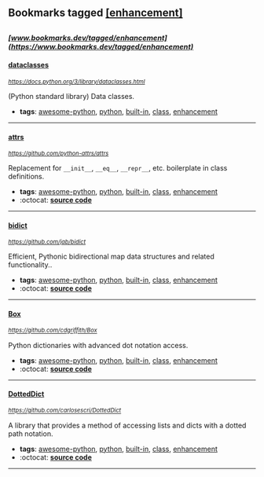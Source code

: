 ## Bookmarks tagged [[enhancement]](https://www.bookmarks.dev?q=[enhancement])

_<sup><sup>[www.bookmarks.dev/tagged/enhancement](https://www.bookmarks.dev/tagged/enhancement)</sup></sup>_
---
#### [dataclasses](https://docs.python.org/3/library/dataclasses.html)
_<sup>https://docs.python.org/3/library/dataclasses.html</sup>_

(Python standard library) Data classes.
* **tags**: [awesome-python](../tagged/awesome-python.md), [python](../tagged/python.md), [built-in](../tagged/built-in.md), [class](../tagged/class.md), [enhancement](../tagged/enhancement.md)
---
#### [attrs](https://github.com/python-attrs/attrs)
_<sup>https://github.com/python-attrs/attrs</sup>_

Replacement for `__init__`, `__eq__`, `__repr__`, etc. boilerplate in class definitions.
* **tags**: [awesome-python](../tagged/awesome-python.md), [python](../tagged/python.md), [built-in](../tagged/built-in.md), [class](../tagged/class.md), [enhancement](../tagged/enhancement.md)
* :octocat: **[source code](https://github.com/python-attrs/attrs)**
---
#### [bidict](https://github.com/jab/bidict)
_<sup>https://github.com/jab/bidict</sup>_

Efficient, Pythonic bidirectional map data structures and related functionality..
* **tags**: [awesome-python](../tagged/awesome-python.md), [python](../tagged/python.md), [built-in](../tagged/built-in.md), [class](../tagged/class.md), [enhancement](../tagged/enhancement.md)
* :octocat: **[source code](https://github.com/jab/bidict)**
---
#### [Box](https://github.com/cdgriffith/Box)
_<sup>https://github.com/cdgriffith/Box</sup>_

Python dictionaries with advanced dot notation access.
* **tags**: [awesome-python](../tagged/awesome-python.md), [python](../tagged/python.md), [built-in](../tagged/built-in.md), [class](../tagged/class.md), [enhancement](../tagged/enhancement.md)
* :octocat: **[source code](https://github.com/cdgriffith/Box)**
---
#### [DottedDict](https://github.com/carlosescri/DottedDict)
_<sup>https://github.com/carlosescri/DottedDict</sup>_

A library that provides a method of accessing lists and dicts with a dotted path notation.
* **tags**: [awesome-python](../tagged/awesome-python.md), [python](../tagged/python.md), [built-in](../tagged/built-in.md), [class](../tagged/class.md), [enhancement](../tagged/enhancement.md)
* :octocat: **[source code](https://github.com/carlosescri/DottedDict)**
---
